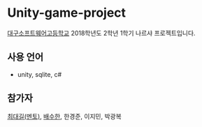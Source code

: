 # Unity-game-project
[대구소프트웨어고등학교](http://www.dgsw.hs.kr/index.do) 2018학년도 2학년 1학기 나르샤 프로젝트입니다.
## 사용 언어
* unity, sqlite, c#
## 참가자
[최대길(멘토)](https://www.facebook.com/profile.php?id=100000425136410&hc_ref=ARRSlLjl4ZlZlXmyOVyH-M18anAZhvWcqv-9WX7FBY7mq22hHAMWWZGBWm6nNPmylZA), [배수한](https://blog.naver.com/soohan530), 한경준, 이지민, 박광복
